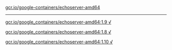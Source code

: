 [gcr.io/google-containers/echoserver-amd64](https://hub.docker.com/r/abcz/echoserver-amd64/tags/) 

----
[gcr.io/google_containers/echoserver-amd64:1.9 √](https://hub.docker.com/r/abcz/echoserver-amd64/tags/)

[gcr.io/google_containers/echoserver-amd64:1.8 √](https://hub.docker.com/r/abcz/echoserver-amd64/tags/)

[gcr.io/google_containers/echoserver-amd64:1.10 √](https://hub.docker.com/r/abcz/echoserver-amd64/tags/)

